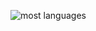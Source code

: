 ![most languages](https://github-readme-stats.vercel.app/api/top-langs/?username={bigmacfive}&layout=compact)

